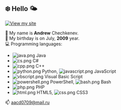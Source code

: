 ## ❄️ Hello 🌤️
[![View my site](https://i.ibb.co/3zCs0Rg/button-viewsite.png)](http://darkcat09.github.io/)

🔹 My name is **Andrew** Chechkenev.  
🔸 My birthday is on July, **2009** year.  
💻 Programming languages:
 - ![java.png](https://i.ibb.co/km1sN5Y/java.png) Java
 - ![cs.png](https://i.ibb.co/5hLz74k/cs.png) C#
 - ![cpp.png](https://i.ibb.co/dLGNx4Q/cpp.png) C++
 - ![python.png](https://i.ibb.co/G3qP39z/python.png) Python, ![javascript.png](https://i.ibb.co/k1WYYYs/javascript.png) JavaScript
 - ![vbscript.png](https://i.ibb.co/FDHWwVT/vbscript.png) Visual Basic Script
 - ![powershell.png](https://i.ibb.co/k0bJfrr/powershell.png) PowerShell, ![bash.png](https://i.ibb.co/j46ws29/bash.png) Bash
 - ![php.png](https://i.ibb.co/yPRhNPw/php.png) PHP
 - ![html.png](https://i.ibb.co/TLMWVKX/html.png) HTML5, ![css.png](https://i.ibb.co/HgKBX69/css.png) CSS3

📫 [aacd0709@mail.ru](mailto:aacd0709@mail.ru)
